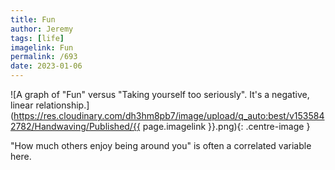 ```yaml
---
title: Fun
author: Jeremy
tags: [life]
imagelink: Fun
permalink: /693
date: 2023-01-06
---
```


![A graph of "Fun" versus "Taking yourself too seriously". It's a negative, linear relationship.](https://res.cloudinary.com/dh3hm8pb7/image/upload/q_auto:best/v1535842782/Handwaving/Published/{{ page.imagelink }}.png){: .centre-image }

"How much others enjoy being around you" is often a correlated variable here.
